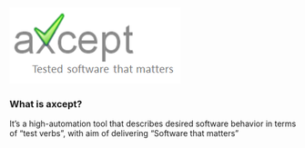<img src="https://github.com/rvunnava/axcept/raw/master/images/axcept.png" alt="axcept">


<h3> What is axcept? </h3>
It’s a high-automation tool that describes desired software behavior in terms of “test verbs”, with aim of delivering “Software that matters”


